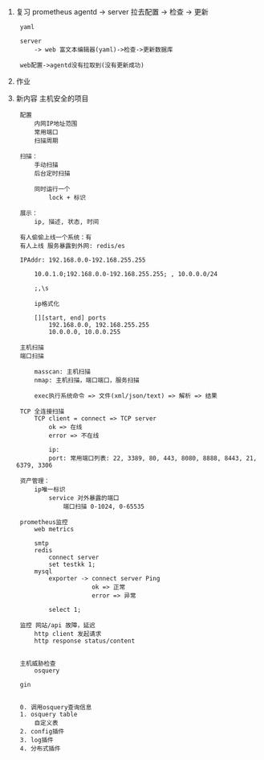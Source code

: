 1. 复习
    prometheus
        agentd
            -> server 拉去配置 -> 检查 -> 更新

        yaml

        server
            -> web 富文本编辑器(yaml)->检查->更新数据库

        web配置->agentd没有拉取到(没有更新成功)
2. 作业
3. 新内容
    主机安全的项目

        配置
            内网IP地址范围
            常用端口
            扫描周期

        扫描：
            手动扫描
            后台定时扫描

            同时运行一个
                lock + 标识

        展示：
            ip, 描述, 状态, 时间

        有人偷偷上线一个系统：有
        有人上线 服务暴露到外网: redis/es

        IPAddr: 192.168.0.0-192.168.255.255

            10.0.1.0;192.168.0.0-192.168.255.255; , 10.0.0.0/24

            ;,\s

            ip格式化

            [][start, end] ports
                192.168.0.0, 192.168.255.255
                10.0.0.0, 10.0.0.255

        主机扫描
        端口扫描

            masscan: 主机扫描
            nmap: 主机扫描，端口端口，服务扫描

            exec执行系统命令 => 文件(xml/json/text) => 解析 => 结果

        TCP 全连接扫描
            TCP client = connect => TCP server
                ok => 在线
                error => 不在线

                ip:
                port: 常用端口列表: 22, 3389, 80, 443, 8080, 8888, 8443, 21, 6379, 3306

        资产管理：
            ip唯一标识
                service 对外暴露的端口
                    端口扫描 0-1024, 0-65535

        prometheus监控
            web metrics

            smtp
            redis
                connect server
                set testkk 1;
            mysql
                exporter -> connect server Ping
                            ok => 正常
                            error => 异常

                select 1;

        监控 网站/api 故障，延迟
            http client 发起请求
            http response status/content


        主机威胁检查
            osquery

        gin


        0. 调用osquery查询信息
        1. osquery table
            自定义表
        2. config插件
        3. log插件
        4. 分布式插件